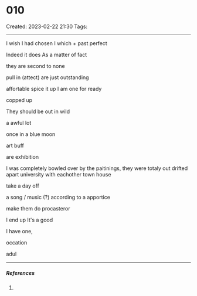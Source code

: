 # 010
Created: 2023-02-22 21:30
Tags: 
____

I wish I had chosen
I which + past perfect

Indeed it does
As a matter of fact

they are second to none

pull in (attect)
are just outstanding

affortable
spice it up
I am one for ready

copped up 

They should be out in wild

a awful lot

once in a blue moon


art buff

are exhibition

I was completely bowled over by the paitinings, they were totaly out
drifted apart
university
with eachother
town house

take a day off

a song / music (?)
according to a apportice 


make them do
procasteror

I end up
It's a good

I have one,

occation

adul
_____
##### References
1.

